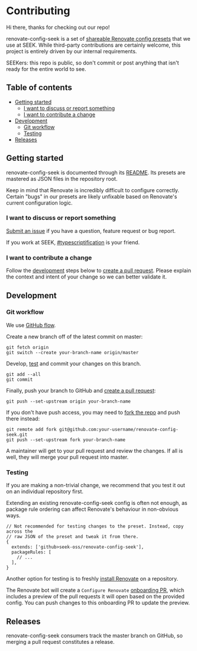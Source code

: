 # Contributing

Hi there, thanks for checking out our repo!

renovate-config-seek is a set of [shareable Renovate config presets] that we use at SEEK.
While third-party contributions are certainly welcome,
this project is entirely driven by our internal requirements.

SEEKers: this repo is public,
so don't commit or post anything that isn't ready for the entire world to see.

## Table of contents

- [Getting started](#getting-started)
  - [I want to discuss or report something](#i-want-to-discuss-or-report-something)
  - [I want to contribute a change](#i-want-to-contribute-a-change)
- [Development](#development)
  - [Git workflow](#git-workflow)
  - [Testing](#testing)
- [Releases](#releases)

## Getting started

renovate-config-seek is documented through its [README](/README.md).
Its presets are mastered as JSON files in the repository root.

Keep in mind that Renovate is incredibly difficult to configure correctly.
Certain "bugs" in our presets are likely unfixable based on Renovate's current configuration logic.

### I want to discuss or report something

[Submit an issue] if you have a question, feature request or bug report.

If you work at SEEK, [#typescriptification] is your friend.

### I want to contribute a change

Follow the [development](#development) steps below to [create a pull request].
Please explain the context and intent of your change so we can better validate it.

## Development

### Git workflow

We use [GitHub flow](https://guides.github.com/introduction/flow/).

Create a new branch off of the latest commit on master:

```shell
git fetch origin
git switch --create your-branch-name origin/master
```

Develop, [test](#testing) and commit your changes on this branch.

```shell
git add --all
git commit
```

Finally, push your branch to GitHub and [create a pull request]:

```shell
git push --set-upstream origin your-branch-name
```

If you don't have push access,
you may need to [fork the repo] and push there instead:

```shell
git remote add fork git@github.com:your-username/renovate-config-seek.git
git push --set-upstream fork your-branch-name
```

A maintainer will get to your pull request and review the changes.
If all is well, they will merge your pull request into master.

### Testing

If you are making a non-trivial change,
we recommend that you test it out on an individual repository first.

Extending an existing renovate-config-seek config is often not enough,
as package rule ordering can affect Renovate's behaviour in non-obvious ways.

```json5
// Not recommended for testing changes to the preset. Instead, copy across the
// raw JSON of the preset and tweak it from there.
{
  extends: ['github>seek-oss/renovate-config-seek'],
  packageRules: [
    // ...
  ],
}
```

Another option for testing is to freshly [install Renovate] on a repository.

The Renovate bot will create a `Configure Renovate` [onboarding PR],
which includes a preview of the pull requests it will open based on the provided config.
You can push changes to this onboarding PR to update the preview.

## Releases

renovate-config-seek consumers track the master branch on GitHub,
so merging a pull request constitutes a release.

[#typescriptification]: https://seekchat.slack.com/channels/typescriptification
[create a pull request]: https://github.com/seek-oss/renovate-config-seek/compare
[fork the repo]: https://github.com/seek-oss/renovate-config-seek/fork
[install renovate]: https://github.com/apps/renovate/installations/new
[onboarding pr]: https://docs.renovatebot.com/configure-renovate/
[shareable renovate config presets]: https://docs.renovatebot.com/config-presets/
[submit an issue]: https://github.com/seek-oss/renovate-config-seek/issues/new/choose
